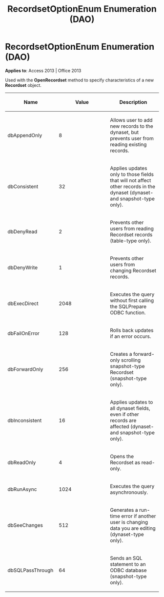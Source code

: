 ﻿---
title: RecordsetOptionEnum Enumeration (DAO)
TOCTitle: RecordsetOptionEnum Enumeration
ms:assetid: 3a9d8664-dcb6-cb60-7cf6-e229eb699ef1
ms:mtpsurl: https://msdn.microsoft.com/en-us/library/Ff192649(v=office.15)
ms:contentKeyID: 48544266
ms.date: 09/18/2015
mtps_version: v=office.15
---

# RecordsetOptionEnum Enumeration (DAO)


**Applies to**: Access 2013 | Office 2013

Used with the **OpenRecordset** method to specify characteristics of a new **Recordset** object.

<table>
<colgroup>
<col style="width: 33%" />
<col style="width: 33%" />
<col style="width: 33%" />
</colgroup>
<thead>
<tr class="header">
<th><p>Name</p></th>
<th><p>Value</p></th>
<th><p>Description</p></th>
</tr>
</thead>
<tbody>
<tr class="odd">
<td><p>dbAppendOnly</p></td>
<td><p>8</p></td>
<td><p>Allows user to add new records to the dynaset, but prevents user from reading existing records.</p></td>
</tr>
<tr class="even">
<td><p>dbConsistent</p></td>
<td><p>32</p></td>
<td><p>Applies updates only to those fields that will not affect other records in the dynaset (dynaset- and snapshot-type only).</p></td>
</tr>
<tr class="odd">
<td><p>dbDenyRead</p></td>
<td><p>2</p></td>
<td><p>Prevents other users from reading Recordset records (table-type only).</p></td>
</tr>
<tr class="even">
<td><p>dbDenyWrite</p></td>
<td><p>1</p></td>
<td><p>Prevents other users from changing Recordset records.</p></td>
</tr>
<tr class="odd">
<td><p>dbExecDirect</p></td>
<td><p>2048</p></td>
<td><p>Executes the query without first calling the SQLPrepare ODBC function.</p></td>
</tr>
<tr class="even">
<td><p>dbFailOnError</p></td>
<td><p>128</p></td>
<td><p>Rolls back updates if an error occurs.</p></td>
</tr>
<tr class="odd">
<td><p>dbForwardOnly</p></td>
<td><p>256</p></td>
<td><p>Creates a forward-only scrolling snapshot-type Recordset (snapshot-type only).</p></td>
</tr>
<tr class="even">
<td><p>dbInconsistent</p></td>
<td><p>16</p></td>
<td><p>Applies updates to all dynaset fields, even if other records are affected (dynaset- and snapshot-type only).</p></td>
</tr>
<tr class="odd">
<td><p>dbReadOnly</p></td>
<td><p>4</p></td>
<td><p>Opens the Recordset as read-only.</p></td>
</tr>
<tr class="even">
<td><p>dbRunAsync</p></td>
<td><p>1024</p></td>
<td><p>Executes the query asynchronously.</p></td>
</tr>
<tr class="odd">
<td><p>dbSeeChanges</p></td>
<td><p>512</p></td>
<td><p>Generates a run-time error if another user is changing data you are editing (dynaset-type only).</p></td>
</tr>
<tr class="even">
<td><p>dbSQLPassThrough</p></td>
<td><p>64</p></td>
<td><p>Sends an SQL statement to an ODBC database (snapshot-type only).</p></td>
</tr>
</tbody>
</table>

